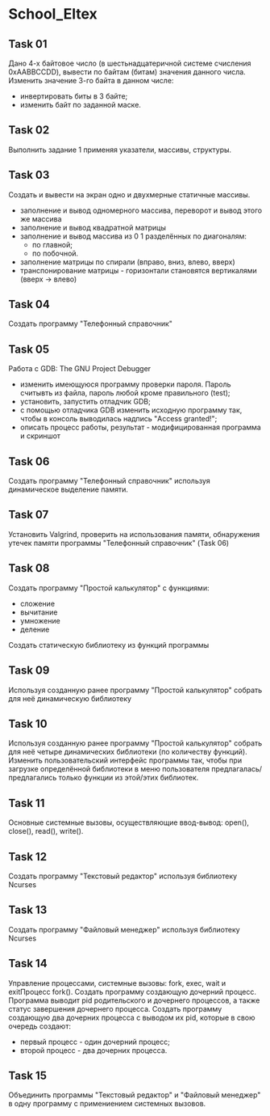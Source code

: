 # School_Eltex

## Task 01

Дано 4-х байтовое число (в шестьнадцатеричной системе счисления 0xAABBCCDD), вывести по байтам (битам) значения данного числа.
Изменить значение 3-го байта в данном числе:

- инвертировать биты в 3 байте;
- изменить байт по заданной маске.

## Task 02

Выполнить задание 1 применяя указатели, массивы, структуры.

## Task 03

Создать и вывести на экран одно и двухмерные статичные массивы.

- заполнение и вывод одномерного массива, переворот и вывод этого же массива
- заполнение и вывод квадратной матрицы
- заполнение и вывод массива из 0 1 разделённых по диагоналям:
  - по главной;
  - по побочной.
- заполнение матрицы по спирали (вправо, вниз, влево, вверх)
- транспонирование матрицы - горизонтали становятся вертикалями (вверх -> влево)

## Task 04

Создать программу "Телефонный справочник"

## Task 05

Работа с GDB: The GNU Project Debugger

- изменить имеющуюся программу проверки пароля. Пароль считывть из файла, пароль любой кроме правильного (test);
- установить, запустить отладчик GDB;
- с помощью отладчика GDB изменить исходную программу так, чтобы в консоль выводилась надпись "Access granted!";
- описать процесс работы, результат - модифицированная программа и скриншот

## Task 06

Создать программу "Телефонный справочник" используя динамическое выделение памяти.

## Task 07

Установить Valgrind, проверить на использования памяти, обнаружения утечек памяти программы "Телефонный справочник" (Task 06)

## Task 08

Создать программу "Простой калькулятор" с функциями:
  - сложение
  - вычитание
  - умножение
  - деление

Создать статическую библиотеку из функций программы

## Task 09

Используя созданную ранее программу "Простой калькулятор" собрать для неё динамическую библиотеку

## Task 10

Используя созданную ранее программу "Простой калькулятор" собрать для неё четыре динамических библиотеки (по количеству функций).
Изменить пользовательский интерфейс программы так, чтобы при загрузке определённой библиотеки в меню пользователя предлагалась/предлагались только функции из этой/этих библиотек.

## Task 11

Основные системные вызовы, осуществляющие ввод-вывод: open(), close(), read(), write().

## Task 12

Создать программу "Текстовый редактор" используя библиотеку Ncurses

## Task 13

Создать программу "Файловый менеджер" используя библиотеку Ncurses

## Task 14

Управление процессами, системные вызовы: fork, exec, wait и exitПроцесс fork().
Создать программу создающую дочерний процесс. Программа выводит pid родительского и дочернего процессов, а также статус завершения дочернего процесса.
Создать программу создающую два дочерних процесса с выводом их pid, которые в свою очередь создают:
  - первый процесс - один дочерний процесс;
  - второй процесс - два дочерних процесса.

## Task 15

Объединить программы "Текстовый редактор" и "Файловый менеджер" в одну программу с примениением системных вызовов.



